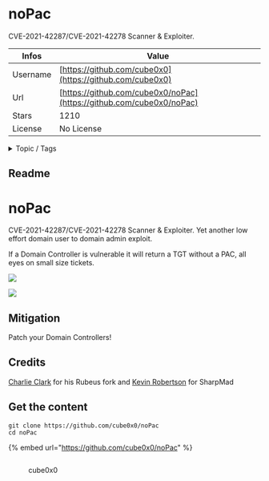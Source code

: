 # noPac

CVE-2021-42287/CVE-2021-42278 Scanner & Exploiter.

| Infos    | Value                                                              |
| -------- | -------------------------------------------------------------------|
| Username | [https://github.com/cube0x0](https://github.com/cube0x0) |
| Url      | [https://github.com/cube0x0/noPac](https://github.com/cube0x0/noPac)                                               |
| Stars    | 1210                                                          |
| License  | No License                                                        |

<details>

<summary>Topic / Tags</summary>



</details>

## Readme

# noPac

CVE-2021-42287/CVE-2021-42278 Scanner & Exploiter. Yet another low effort domain user to domain admin exploit.

If a Domain Controller is vulnerable it will return a TGT without a PAC, all eyes on small size tickets.

![](Images/scan.png)

![](Images/exploit.png)

## Mitigation

Patch your Domain Controllers!

## Credits

[Charlie Clark](https://twitter.com/exploitph) for his Rubeus fork and [Kevin Robertson](https://twitter.com/kevin_robertson) for SharpMad


## Get the content

```
git clone https://github.com/cube0x0/noPac
cd noPac
```

{% embed url="https://github.com/cube0x0/noPac" %}

<figure><img src="https://avatars.githubusercontent.com/u/39370848?v=4" alt=""><figcaption><p>cube0x0</p></figcaption></figure>
